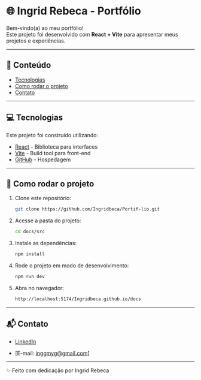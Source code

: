 # 🌐 Ingrid Rebeca - Portfólio

Bem-vindo(a) ao meu portfólio!  
Este projeto foi desenvolvido com **React + Vite** para apresentar meus projetos e experiências.

---

## 📌 Conteúdo

- [Tecnologias](#-tecnologias)
- [Como rodar o projeto](#-como-rodar-o-projeto)
- [Contato](#-contato)

---

## 💻 Tecnologias
Este projeto foi construído utilizando:

- [React](https://react.dev/) - Biblioteca para interfaces
- [Vite](https://vitejs.dev/) - Build tool para front-end
- [GitHub](https://github.com/) - Hospedagem

---


## 👷 Como rodar o projeto
1. Clone este repositório:
   ```bash
   git clone https://github.com/Ingridbeca/Portif-lio.git
2. Acesse a pasta do projeto:
   ```bash
   cd docs/src
3. Instale as dependências:
   ```bash
   npm install
4. Rode o projeto em modo de desenvolvimento:
   ```bash
   npm run dev
5. Abra no navegador:
   ```bash
   http://localhost:5174/Ingridbeca.github.io/docs
   
---

## 📬 Contato

- [LinkedIn](https://www.linkedin.com/in/ingrid-rebeca-b11a00279/)

- [E-mail: inggmyg@gmail.com]

---

✨ Feito com dedicação por Ingrid Rebeca
